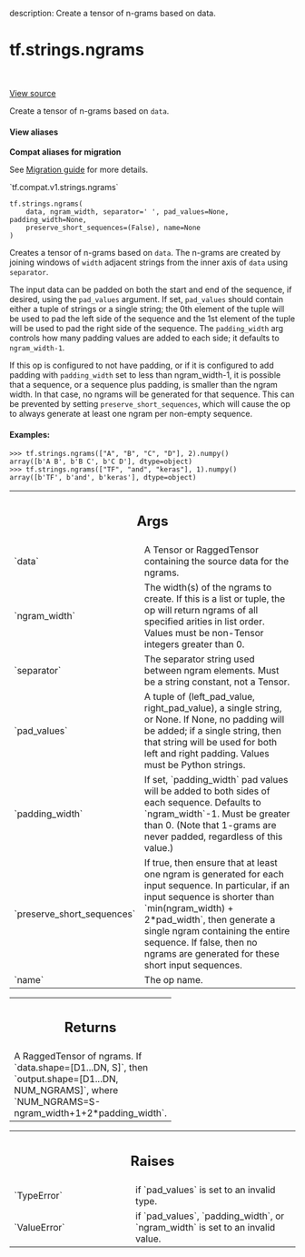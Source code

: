 description: Create a tensor of n-grams based on data.

<div itemscope itemtype="http://developers.google.com/ReferenceObject">
<meta itemprop="name" content="tf.strings.ngrams" />
<meta itemprop="path" content="Stable" />
</div>

# tf.strings.ngrams

<!-- Insert buttons and diff -->

<table class="tfo-notebook-buttons tfo-api nocontent" align="left">

</table>

<a target="_blank" href="/code/stable/tensorflow/python/ops/ragged/ragged_string_ops.py">View source</a>



Create a tensor of n-grams based on `data`.

<section class="expandable">
  <h4 class="showalways">View aliases</h4>
  <p>
<b>Compat aliases for migration</b>
<p>See
<a href="https://www.tensorflow.org/guide/migrate">Migration guide</a> for
more details.</p>
<p>`tf.compat.v1.strings.ngrams`</p>
</p>
</section>

<pre class="devsite-click-to-copy prettyprint lang-py tfo-signature-link">
<code>tf.strings.ngrams(
    data, ngram_width, separator=&#x27; &#x27;, pad_values=None, padding_width=None,
    preserve_short_sequences=(False), name=None
)
</code></pre>



<!-- Placeholder for "Used in" -->

Creates a tensor of n-grams based on `data`. The n-grams are created by
joining windows of `width` adjacent strings from the inner axis of `data`
using `separator`.

The input data can be padded on both the start and end of the sequence, if
desired, using the `pad_values` argument. If set, `pad_values` should contain
either a tuple of strings or a single string; the 0th element of the tuple
will be used to pad the left side of the sequence and the 1st element of the
tuple will be used to pad the right side of the sequence. The `padding_width`
arg controls how many padding values are added to each side; it defaults to
`ngram_width-1`.

If this op is configured to not have padding, or if it is configured to add
padding with `padding_width` set to less than ngram_width-1, it is possible
that a sequence, or a sequence plus padding, is smaller than the ngram
width. In that case, no ngrams will be generated for that sequence. This can
be prevented by setting `preserve_short_sequences`, which will cause the op
to always generate at least one ngram per non-empty sequence.

#### Examples:



```
>>> tf.strings.ngrams(["A", "B", "C", "D"], 2).numpy()
array([b'A B', b'B C', b'C D'], dtype=object)
>>> tf.strings.ngrams(["TF", "and", "keras"], 1).numpy()
array([b'TF', b'and', b'keras'], dtype=object)
```

<!-- Tabular view -->
 <table class="responsive fixed orange">
<colgroup><col width="214px"><col></colgroup>
<tr><th colspan="2"><h2 class="add-link">Args</h2></th></tr>

<tr>
<td>
`data`
</td>
<td>
A Tensor or RaggedTensor containing the source data for the ngrams.
</td>
</tr><tr>
<td>
`ngram_width`
</td>
<td>
The width(s) of the ngrams to create. If this is a list or
tuple, the op will return ngrams of all specified arities in list order.
Values must be non-Tensor integers greater than 0.
</td>
</tr><tr>
<td>
`separator`
</td>
<td>
The separator string used between ngram elements. Must be a
string constant, not a Tensor.
</td>
</tr><tr>
<td>
`pad_values`
</td>
<td>
A tuple of (left_pad_value, right_pad_value), a single string,
or None. If None, no padding will be added; if a single string, then that
string will be used for both left and right padding. Values must be Python
strings.
</td>
</tr><tr>
<td>
`padding_width`
</td>
<td>
If set, `padding_width` pad values will be added to both
sides of each sequence. Defaults to `ngram_width`-1. Must be greater than
0. (Note that 1-grams are never padded, regardless of this value.)
</td>
</tr><tr>
<td>
`preserve_short_sequences`
</td>
<td>
If true, then ensure that at least one ngram is
generated for each input sequence.  In particular, if an input sequence is
shorter than `min(ngram_width) + 2*pad_width`, then generate a single
ngram containing the entire sequence.  If false, then no ngrams are
generated for these short input sequences.
</td>
</tr><tr>
<td>
`name`
</td>
<td>
The op name.
</td>
</tr>
</table>



<!-- Tabular view -->
 <table class="responsive fixed orange">
<colgroup><col width="214px"><col></colgroup>
<tr><th colspan="2"><h2 class="add-link">Returns</h2></th></tr>
<tr class="alt">
<td colspan="2">
A RaggedTensor of ngrams. If `data.shape=[D1...DN, S]`, then
`output.shape=[D1...DN, NUM_NGRAMS]`, where
`NUM_NGRAMS=S-ngram_width+1+2*padding_width`.
</td>
</tr>

</table>



<!-- Tabular view -->
 <table class="responsive fixed orange">
<colgroup><col width="214px"><col></colgroup>
<tr><th colspan="2"><h2 class="add-link">Raises</h2></th></tr>

<tr>
<td>
`TypeError`
</td>
<td>
if `pad_values` is set to an invalid type.
</td>
</tr><tr>
<td>
`ValueError`
</td>
<td>
if `pad_values`, `padding_width`, or `ngram_width` is set to an
invalid value.
</td>
</tr>
</table>

